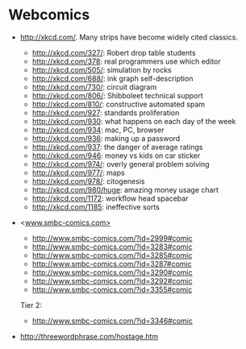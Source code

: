 # Webcomics

-   <http://xkcd.com/>. Many strips have become widely cited classics.

    - <http://xkcd.com/327/>: Robert drop table students
    - <http://xkcd.com/378>: real programmers use which editor
    - <http://xkcd.com/505/>: simulation by rocks
    - <http://xkcd.com/688/>: ink graph self-description
    - <http://xkcd.com/730/>: circuit diagram
    - <http://xkcd.com/806/>: Shibboleet technical support
    - <http://xkcd.com/810/>: constructive automated spam
    - <http://xkcd.com/927>: standards proliferation
    - <http://xkcd.com/930>: what happens on each day of the week
    - <http://xkcd.com/934>: mac, PC, browser
    - <http://xkcd.com/936>: making up a password
    - <http://xkcd.com/937>: the danger of average ratings
    - <http://xkcd.com/946>: money vs kids on car sticker
    - <http://xkcd.com/974/>: overly general problem solving
    - <http://xkcd.com/977/>: maps
    - <http://xkcd.com/978/>: citogenesis
    - <http://xkcd.com/980/huge>: amazing money usage chart
    - <http://xkcd.com/1172>: workflow head spacebar
    - <http://xkcd.com/1185>: ineffective sorts

-   <www.smbc-comics.com>

    - <http://www.smbc-comics.com/?id=2999#comic>
    - <http://www.smbc-comics.com/?id=3283#comic>
    - <http://www.smbc-comics.com/?id=3285#comic>
    - <http://www.smbc-comics.com/?id=3287#comic>
    - <http://www.smbc-comics.com/?id=3290#comic>
    - <http://www.smbc-comics.com/?id=3292#comic>
    - <http://www.smbc-comics.com/?id=3355#comic>

    Tier 2:

    - <http://www.smbc-comics.com/?id=3346#comic>

-   <http://threewordphrase.com/hostage.htm>
